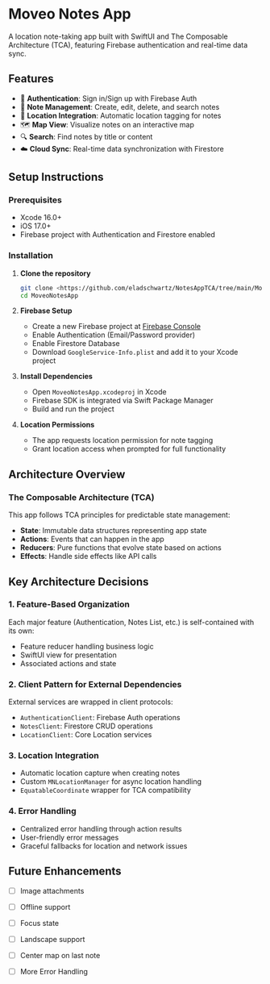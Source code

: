 # Moveo Notes App

A location note-taking app built with SwiftUI and The Composable Architecture (TCA), featuring Firebase authentication and real-time data sync.

## Features

- 🔐 **Authentication**: Sign in/Sign up with Firebase Auth
- 📝 **Note Management**: Create, edit, delete, and search notes
- 📍 **Location Integration**: Automatic location tagging for notes
- 🗺️ **Map View**: Visualize notes on an interactive map
- 🔍 **Search**: Find notes by title or content
- ☁️ **Cloud Sync**: Real-time data synchronization with Firestore

## Setup Instructions

### Prerequisites

- Xcode 16.0+
- iOS 17.0+
- Firebase project with Authentication and Firestore enabled

### Installation

1. **Clone the repository**
   ```bash
   git clone <https://github.com/eladschwartz/NotesAppTCA/tree/main/MoveoNotesApp>
   cd MoveoNotesApp
   ```

2. **Firebase Setup**
   - Create a new Firebase project at [Firebase Console](https://console.firebase.google.com)
   - Enable Authentication (Email/Password provider)
   - Enable Firestore Database
   - Download `GoogleService-Info.plist` and add it to your Xcode project

3. **Install Dependencies**
   - Open `MoveoNotesApp.xcodeproj` in Xcode
   - Firebase SDK is integrated via Swift Package Manager
   - Build and run the project

4. **Location Permissions**
   - The app requests location permission for note tagging
   - Grant location access when prompted for full functionality

## Architecture Overview

### The Composable Architecture (TCA)

This app follows TCA principles for predictable state management:

- **State**: Immutable data structures representing app state
- **Actions**: Events that can happen in the app
- **Reducers**: Pure functions that evolve state based on actions
- **Effects**: Handle side effects like API calls


## Key Architecture Decisions

### 1. Feature-Based Organization
Each major feature (Authentication, Notes List, etc.) is self-contained with its own:
- Feature reducer handling business logic
- SwiftUI view for presentation
- Associated actions and state

### 2. Client Pattern for External Dependencies
External services are wrapped in client protocols:
- `AuthenticationClient`: Firebase Auth operations
- `NotesClient`: Firestore CRUD operations  
- `LocationClient`: Core Location services

### 3. Location Integration
- Automatic location capture when creating notes
- Custom `MNLocationManager` for async location handling
- `EquatableCoordinate` wrapper for TCA compatibility

### 4. Error Handling
- Centralized error handling through action results
- User-friendly error messages
- Graceful fallbacks for location and network issues


## Future Enhancements

- [ ] Image attachments
- [ ] Offline support
- [ ] Focus state
- [ ] Landscape support
- [ ] Center map on last note
- [ ] More Error Handling



